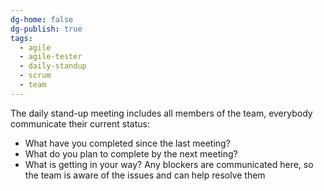 ```yaml
---
dg-home: false
dg-publish: true
tags:
  - agile
  - agile-tester
  - daily-standup
  - scrum
  - team
---
```

The daily stand-up meeting includes all members of the team, everybody communicate their current status:
- What have you completed since the last meeting? 
- What do you plan to complete by the next meeting? 
- What is getting in your way?
Any blockers are communicated here, so the team is aware of the issues and can help resolve them